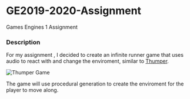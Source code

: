 # GE2019-2020-Assignment
Games Engines 1 Assignment 



### Description 

For my assignment , I decided to create an infinite runner game that uses audio to react with and change the enviroment, similar to [Thumper](https://en.wikipedia.org/wiki/Thumper_(video_game)).


![Thumper Game](https://indiemegabooth.com/wp-cargo/uploads/2015/02/crakhed1.png)

The game will use procedural generation to create the enviroment for the player to move along.



